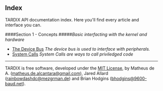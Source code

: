 Index
-----



TARDIX API documentation index. Here you'll find every article and interface you can.


####Section 1 - Concepts
#####*Basic interfacting with the kernel and hardware*

- [The Device Bus](https://github.com/TARDIX/Kernel/blob/rewrite/doc/concept/devbus.md) *The device bus is used to interface with peripherals.*
- [System Calls](https://github.com/TARDIX/Kernel/blob/rewrite/doc/concept/sysc.md) *System Calls are ways to call priviledged code*

------

TARDIX is free software, developed under the [MIT License](http://opensource.org/licenses/MIT), by Matheus de A. (matheus.de.alcantara@gmail.com), Jared Allard (rainbowdashdc@mezgrman.de) and Brian Hodgins (bhodgins@9600-baud.net).
